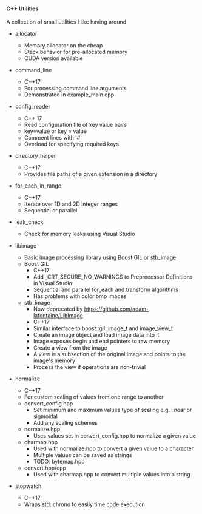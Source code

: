 #### C++ Utilities
A collection of small utilities I like having around

* allocator
    * Memory allocator on the cheap
    * Stack behavior for pre-allocated memory
    * CUDA version available

* command_line
    * C++17
    * For processing command line arguments
    * Demonstrated in example_main.cpp
    

* config_reader
    * C++ 17
    * Read configuration file of key value pairs
    * key=value or key = value
    * Comment lines with '#'
    * Overload for specifying required keys


* directory_helper
    * C++17
    * Provides file paths of a given extension in a directory


* for_each_in_range
    * C++17
    * Iterate over 1D and 2D integer ranges
    * Sequential or parallel


* leak_check
    * Check for memory leaks using Visual Studio


* libimage
    * Basic image processing library using Boost GIL or stb_image
    * Boost GIL
        * C++17
        * Add _CRT_SECURE_NO_WARNINGS to Preprocessor Definitions in Visual Studio
        * Sequential and parallel for_each and transform algorithms
        * Has problems with color bmp images
    * stb_image
        * Now deprecated by https://github.com/adam-lafontaine/LibImage
        * C++17
        * Similar interface to boost::gil::image_t and image_view_t
        * Create an image object and load image data into it
        * Image exposes begin and end pointers to raw memory
        * Create a view from the image
        * A view is a subsection of the original image and points to the image's memory
        * Process the view if operations are non-trivial
        

* normalize
    * C++17
    * For custom scaling of values from one range to another
    * convert_config.hpp
        * Set minimum and maximum values type of scaling e.g. linear or sigmoidal
        * Add any scaling schemes
    * normalize.hpp
        * Uses values set in convert_config.hpp to normalize a given value
    * charmap.hpp
        * Used with normalize.hpp to convert a given value to a character
        * Multiple values can be saved as strings
        * TODO: bytemap.hpp
    * convert.hpp/cpp
        * Used with charmap.hpp to convert multiple values into a string


* stopwatch
    * C++17
    * Wraps std::chrono to easily time code execution